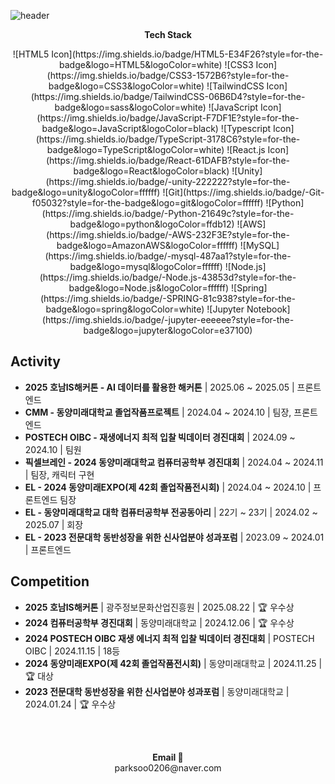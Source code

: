 ![header](https://capsule-render.vercel.app/api?type=waving&color=timeAuto&height=150&section=header&text=Welcome!&fontSize=90&animation=fadeIn)

<p align="center">
    <Strong>Tech Stack</Strong><br>
</p>

<p align="center" display="inline-block">
  ![HTML5 Icon](https://img.shields.io/badge/HTML5-E34F26?style=for-the-badge&logo=HTML5&logoColor=white)
  ![CSS3 Icon](https://img.shields.io/badge/CSS3-1572B6?style=for-the-badge&logo=CSS3&logoColor=white)  
  ![TailwindCSS Icon](https://img.shields.io/badge/TailwindCSS-06B6D4?style=for-the-badge&logo=sass&logoColor=white)  
  ![JavaScript Icon](https://img.shields.io/badge/JavaScript-F7DF1E?style=for-the-badge&logo=JavaScript&logoColor=black) 
  ![Typescript Icon](https://img.shields.io/badge/TypeScript-3178C6?style=for-the-badge&logo=TypeScript&logoColor=white) 
  ![React.js Icon](https://img.shields.io/badge/React-61DAFB?style=for-the-badge&logo=React&logoColor=black) 
  ![Unity](https://img.shields.io/badge/-unity-222222?style=for-the-badge&logo=unity&logoColor=ffffff)
  ![Git](https://img.shields.io/badge/-Git-f05032?style=for-the-badge&logo=git&logoColor=ffffff)
  ![Python](https://img.shields.io/badge/-Python-21649c?style=for-the-badge&logo=python&logoColor=ffdb12)
  ![AWS](https://img.shields.io/badge/-AWS-232F3E?style=for-the-badge&logo=AmazonAWS&logoColor=ffffff)
  ![MySQL](https://img.shields.io/badge/-mysql-487aa1?style=for-the-badge&logo=mysql&logoColor=ffffff)
  ![Node.js](https://img.shields.io/badge/-Node.js-43853d?style=for-the-badge&logo=Node.js&logoColor=ffffff)
  ![Spring](https://img.shields.io/badge/-SPRING-81c938?style=for-the-badge&logo=spring&logoColor=white)
  ![Jupyter Notebook](https://img.shields.io/badge/-jupyter-eeeeee?style=for-the-badge&logo=jupyter&logoColor=e37100)
</p>

## Activity
- **2025 호남IS해커톤 - AI 데이터를 활용한 해커톤** | 2025.06 ~ 2025.05 | 프론트엔드
- **CMM - 동양미래대학교 졸업작품프로젝트** | 2024.04 ~ 2024.10 | 팀장, 프론트엔드 
- **POSTECH OIBC - 재생에너지 최적 입찰 빅데이터 경진대회** | 2024.09 ~ 2024.10 | 팀원 
- **픽셀브레인 - 2024 동양미래대학교 컴퓨터공학부 경진대회** | 2024.04 ~ 2024.11 | 팀장, 캐릭터 구현
- **EL - 2024 동양미래EXPO(제 42회 졸업작품전시회)** | 2024.04 ~ 2024.10 | 프론트엔드 팀장
- **EL - 동양미래대학교 대학 컴퓨터공학부 전공동아리** | 22기 ~ 23기 | 2024.02 ~ 2025.07 | 회장
- **EL - 2023 전문대학 동반성장을 위한 신사업분야 성과포럼** | 2023.09 ~ 2024.01 | 프론트엔드

## Competition
- **2025 호남IS해커톤** | 광주정보문화산업진흥원 | 2025.08.22 | 🏆 우수상
- **2024 컴퓨터공학부 경진대회** | 동양미래대학교 | 2024.12.06 | 🏆 우수상
- **2024 POSTECH OIBC 재생 에너지 최적 입찰 빅데이터 경진대회** | POSTECH OIBC | 2024.11.15 | 18등 
- **2024 동양미래EXPO(제 42회 졸업작품전시회)** | 동양미래대학교 | 2024.11.25 | 🏆 대상
- **2023 전문대학 동반성장을 위한 신사업분야 성과포럼** | 동양미래대학교 | 2024.01.24 | 🏆 우수상

<br><br>
<p align="center">
<Strong>Email 📧</Strong><br>parksoo0206@naver.com<br>
</p>

<br>
